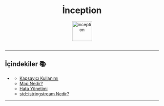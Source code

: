 <div align="center">
  <h1>İnception</h1> <img src="#" alt="inception" width="65"></br></br>
</div>

<p align="center">

</p>

---

## İçindekiler 📚
  - [](#ex00)
    - [Kapsayıcı Kullanımı](#kapsayici-kullanimi)
    - [Map Nedir?](#map-nedir)
    - [Hata Yönetimi](#hata-yonetimi)
    - [std::istringstream Nedir?](#istringstream-nedir)

---
